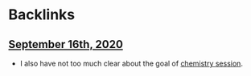 
# Backlinks
## [September 16th, 2020](<September 16th, 2020.md>)
- I also have not too much clear about the goal of [chemistry session](<chemistry session.md>).


